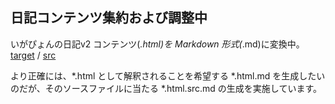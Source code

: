 ## 日記コンテンツ集約および調整中

いがぴょんの日記v2 コンテンツ(*.html)を Markdown 形式(*.md)に変換中。
[target](https://igapyon.github.io/diary/2016/ig161231.html) 
/ [src](https://github.com/igapyon/diary/blob/gh-pages/2016/ig161231.html.src.md) 

より正確には、*.html として解釈されることを希望する *.html.md を生成したいのだが、そのソースファイルに当たる *.html.src.md の生成を実施しています。
